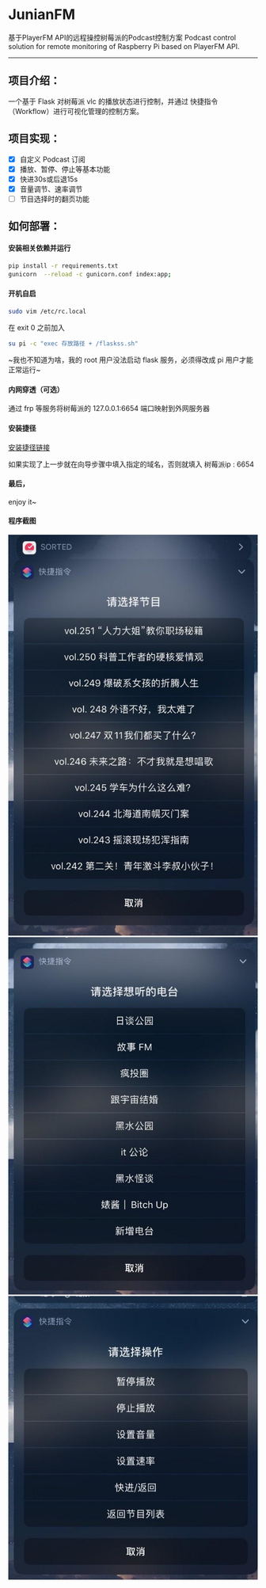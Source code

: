 # JunianFM

基于PlayerFM API的远程操控树莓派的Podcast控制方案
Podcast control solution for remote monitoring of Raspberry Pi based on PlayerFM API.

---

## 项目介绍：

一个基于 Flask 对树莓派 vlc 的播放状态进行控制，并通过 快捷指令（Workflow）进行可视化管理的控制方案。

## 项目实现：

- [x] 自定义 Podcast 订阅
- [x] 播放、暂停、停止等基本功能
- [X] 快进30s或后退15s
- [x] 音量调节、速率调节
- [ ] 节目选择时的翻页功能

## 如何部署：

#### 安装相关依赖并运行
```bash
pip install -r requirements.txt
gunicorn  --reload -c gunicorn.conf index:app;
```

#### 开机自启
```bash
sudo vim /etc/rc.local
```
在 exit 0 之前加入
```bash
su pi -c "exec 存放路径 + /flaskss.sh"
```
~我也不知道为啥，我的 root 用户没法启动 flask 服务，必须得改成 pi 用户才能正常运行~

#### 内网穿透（可选）
通过 frp 等服务将树莓派的 127.0.0.1:6654 端口映射到外网服务器

#### 安装捷径

[安装捷径链接](https://www.icloud.com/shortcuts/e466dc491ec341afa59641f73953614e)

如果实现了上一步就在向导步骤中填入指定的域名，否则就填入 树莓派ip : 6654

#### 最后，

enjoy it~

#### 程序截图

![Alt text](https://github.com/Glovecc/JunianFM/blob/master/static/photo_2019-12-27_12-43-29.jpg)
![Alt text](https://github.com/Glovecc/JunianFM/blob/master/static/photo_2019-12-27_12-43-35.jpg)
![Alt text](https://github.com/Glovecc/JunianFM/blob/master/static/photo_2019-12-27_12-43-38.jpg)
